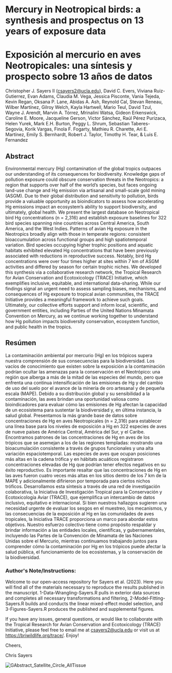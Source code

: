 # Mercury in Neotropical birds: a synthesis and prospectus on 13 years of exposure data
# Exposición al mercurio en aves Neotropicales: una síntesis y prospecto sobre 13 años de datos


Christopher J. Sayers II (csayers2@ucla.edu), David C. Evers, Viviana Ruiz-Gutierrez, Evan Adams, Claudia M. Vega, Jessica Pisconte, Vania Tejeda, Kevin Regan, Oksana P. Lane, Abidas A. Ash, Reynold Cal, Stevan Reneau, Wilber Martínez, Gilroy Welch, Kayla Hartwell, Mario Teul, David Tzul, Wayne J. Arendt, Marvin A. Tórrez, Mrinalini Watsa, Gideon Erkenswick, Caroline E. Moore, Jacqueline Gerson, Victor Sánchez, Raúl Pérez Purizaca, Helen Yurek, Mark E.H. Burton, Peggy L. Shrum, Sebastian Taberes-Segovia, Korik Vargas, Finola F. Fogarty, Mathieu R. Charette, Ari E. Martínez, Emily S. Bernhardt, Robert J. Taylor, Timothy H. Tear, & Luis E. Fernandez

## Abstract
Environmental mercury (Hg) contamination of the global tropics outpaces our understanding of its consequences for biodiversity. Knowledge gaps of pollution exposure could obscure conservation threats in the Neotropics: a region that supports over half of the world’s species, but faces ongoing land-use change and Hg emission via artisanal and small-scale gold mining (ASGM). Due to their global distribution and sensitivity to pollution, birds provide a valuable opportunity as bioindicators to assess how accelerating Hg emissions impact an ecosystem’s ability to support biodiversity, and ultimately, global health. We present the largest database on Neotropical bird Hg concentrations (n = 2,316) and establish exposure baselines for 322 bird species spanning nine countries across Central America, South America, and the West Indies. Patterns of avian Hg exposure in the Neotropics broadly align with those in temperate regions: consistent bioaccumulation across functional groups and high spatiotemporal variation. Bird species occupying higher trophic positions and aquatic habitats exhibited elevated Hg concentrations that have been previously associated with reductions in reproductive success. Notably, bird Hg concentrations were over four times higher at sites within 7 km of ASGM activities and differed by season for certain trophic niches. We developed this synthesis via a collaborative research network, the Tropical Research for Avian Conservation and Ecotoxicology (TRACE) Initiative, which exemplifies inclusive, equitable, and international data-sharing. While our findings signal an urgent need to assess sampling biases, mechanisms, and consequences of Hg exposure to tropical avian communities, the TRACE Initiative provides a meaningful framework to achieve such goals. Ultimately, our collective efforts support and inform local, scientific, and government entities, including Parties of the United Nations Minamata Convention on Mercury, as we continue working together to understand how Hg pollution impacts biodiversity conservation, ecosystem function, and public health in the tropics.


## Resúmen
La contaminación ambiental por mercurio (Hg) en los trópicos supera nuestra comprensión de sus consecuencias para la biodiversidad. Los vacíos de conocimiento que existen sobre la exposición a la contaminación podrían ocultar las amenazas para la conservación en el Neotrópico: una región que alberga a más de la mitad de las especies del mundo, pero que enfrenta una continua intensificación de las emisiones de Hg y del cambio de uso del suelo por  el avance de la minería de oro artesanal y de pequeña escala (MAPE). Debido a su distribución global y su sensibilidad a la contaminación, las aves brindan una oportunidad valiosa como bioindicadores para evaluar cómo las emisiones de Hg afectan la capacidad de un ecosistema para sustentar la biodiversidad y, en última instancia, la salud global. Presentamos la más grande base de datos sobre concentraciones de Hg en aves Neotropicales (n = 2,316) para establecer una línea base para los niveles de exposición a Hg en 322 especies de aves de nueve países de América Central, América del Sur, y el Caribe. Encontramos patrones de las concentraciones de Hg en aves de los trópicos que se asemejan a los de las regiones templadas: mostrando una bioacumulación consistente a través de grupos funcionales y una alta variación espaciotemporal. Las especies de aves que ocupan posiciones más altas en la cadena trófica y en hábitats acuáticos registraron concentraciones elevadas de Hg que podrían tener efectos negativos en su éxito reproductivo. Es importante resaltar que las concentraciones de Hg en las aves fueron cuatro veces más altas en los sitios dentro de los 7 km de la MAPE y adicionalmente difirieron por temporada para ciertos nichos tróficos. Desarrollamos esta síntesis a través de una red de investigación colaborativa, la Iniciativa de Investigación Tropical para la Conservación y Ecotoxicología Aviar (TRACE), que ejemplifica un intercambio de datos inclusivo, equitativo e internacional. Si bien nuestros hallazgos sugieren una necesidad urgente de evaluar los sesgos en el muestreo, los mecanismos, y las consecuencias de la exposición al Hg en las comunidades de aves tropicales, la Iniciativa TRACE proporciona un marco para abordar estos objetivos. Nuestro esfuerzo colectivo tiene como propósito respaldar y brindar información a las entidades locales, científicas, y gubernamentales, incluyendo las Partes de la Convención de Minamata de las Naciones Unidas sobre el Mercurio, mientras continuamos trabajando juntos para comprender cómo la contaminación por Hg en los trópicos puede afectar la salud pública, el funcionamiento de los ecosistemas, y la conservación de la biodiversidad.

### Author's Note/Instructions:

Welcome to our open-access repository for Sayers et al. (2023). Here you will find all of the materials necessary to reproduce the results published in the manuscript. 1-Data-Wrangling-Sayers.R pulls in exterior data sources and completes all necessary transformations and filtering, 2-Model-Fitting-Sayers.R builds and conducts the linear mixed-effect model selection, and 3-Figures-Sayers.R produces the published and supplemental figures.

If you have any issues, general questions, or would like to collaborate with the Tropical Research for Avian Conservation and Ecotoxicology (TRACE) Initiative, please feel free to email me at csayers2@ucla.edu or visit us at https://briwildlife.org/trace/. Enjoy!

Cheers,

Chris Sayers


![GAbstract_Satellite_Circle_AllTissue](https://github.com/csayers2/Neotropical-Bird-Hg-Synthesis/assets/51534958/4ad22f0b-0ea0-4ada-b998-fee6e80540df)
